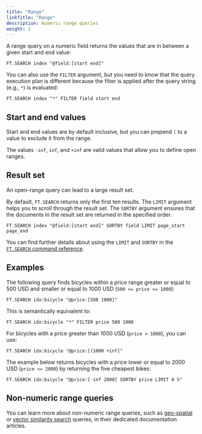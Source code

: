 ```yaml
---
title: "Range"
linkTitle: "Range"
description: Numeric range queries
weight: 2
---
```


A range query on a numeric field returns the values that are in between a given start and end value:

```
FT.SEARCH index "@field:[start end]"
```

You can also use the `FILTER` argument, but you need to know that the query execution plan is different because the filter is applied after the query string (e.g., `*`) is evaluated:

```
FT.SEARCH index "*" FILTER field start end
```

## Start and end values

Start and end values are by default inclusive, but you can prepend `(` to a value to exclude it from the range.

The values `-inf`, `inf`, and `+inf` are valid values that allow you to define open ranges.

## Result set

An open-range query can lead to a large result set. 

By default, `FT.SEARCH` returns only the first ten results. The `LIMIT` argument helps you to scroll through the result set. The `SORTBY` argument ensures that the documents in the result set are returned in the specified order.

```
FT.SEARCH index "@field:[start end]" SORTBY field LIMIT page_start page_end
```

You can find further details about using the `LIMIT` and `SORTBY` in the [`FT.SEARCH` command reference](/commands/ft.search/).

## Examples

The following query finds bicycles within a price range greater or equal to 500 USD and smaller or equal to 1000 USD (`500 <= price <= 1000`):

```
FT.SEARCH idx:bicycle "@price:[500 1000]"
```

This is semantically equivalent to:

```
FT.SEARCH idx:bicycle "*" FILTER price 500 1000
```

For bicycles with a price greater than 1000 USD (`price > 1000`), you can use:

```
FT.SEARCH idx:bicycle "@price:[(1000 +inf]"
```

The example below returns bicycles with a price lower or equal to 2000 USD (`price <= 2000`) by returning the five cheapest bikes:

```
FT.SEARCH idx:bicycle "@price:[-inf 2000] SORTBY price LIMIT 0 5"
```

## Non-numeric range queries

You can learn more about non-numeric range queries, such as [geo-spatial](TODO) or [vector similarity search](TODO) queries, in their dedicated documentation articles.
